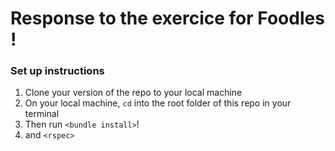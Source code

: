 # Response to the exercice for Foodles !

### Set up instructions

1. Clone your version of the repo to your local machine
2. On your local machine, `cd` into the root folder of this repo in your terminal
3. Then run `<bundle install>`!
4. and `<rspec>`